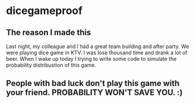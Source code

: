 # dicegameproof
## The reason I made this

Last night, my colleague and I had a great team building and after party. We were playing dice game in KTV. I was lose thousand time and drank a lot of beer. When I wake up today I trying to write some code to simulate the probability distribustion of this game.

## People with bad luck don't play this game with your friend. PROBABILITY WON'T SAVE YOU. :)
